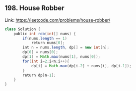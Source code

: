 ## 198. House Robber
Link: https://leetcode.com/problems/house-robber/

```java
class Solution {
    public int rob(int[] nums) {
        if(nums.length == 1)
            return nums[0];
        int n = nums.length, dp[] = new int[n];
        dp[0] = nums[0];
        dp[1] = Math.max(nums[1], nums[0]);
        for(int i=2;i<n;i++){
            dp[i] = Math.max(dp[i-2] + nums[i], dp[i-1]);
        }
        return dp[n-1];
    }
}
```

